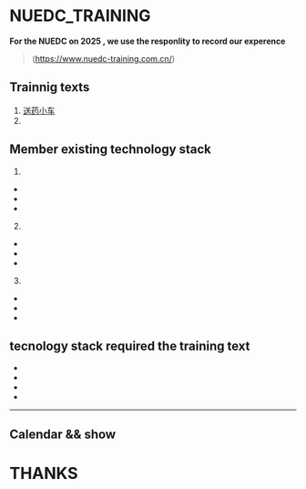 # NUEDC_TRAINING
**For the NUEDC on 2025 , we use the responlity to record our experence**
> (https://www.nuedc-training.com.cn/)
> 
## Trainnig texts
1.  [送药小车](https://www.nuedc-training.com.cn/index/news/details/new_id/259)
2.  

## Member existing technology stack
1.  
*  
*  
*  

2.  
*  
*  
* 

3.  
*  
* 
*  

## tecnology stack required the training text
*  
*  
*  
*  

****************************************************************************************

## Calendar && show







# THANKS